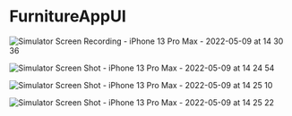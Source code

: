 
# FurnitureAppUI

![Simulator Screen Recording - iPhone 13 Pro Max - 2022-05-09 at 14 30 36](https://user-images.githubusercontent.com/15675290/167376795-49a33d29-7d88-461e-99c1-86e32459ce78.gif)

![Simulator Screen Shot - iPhone 13 Pro Max - 2022-05-09 at 14 24 54](https://user-images.githubusercontent.com/15675290/167375758-57a0387b-c488-433c-b0d5-2544d10d28e5.png)

![Simulator Screen Shot - iPhone 13 Pro Max - 2022-05-09 at 14 25 10](https://user-images.githubusercontent.com/15675290/167375789-28650add-35c9-4b71-b121-f1abec683dd6.png)

![Simulator Screen Shot - iPhone 13 Pro Max - 2022-05-09 at 14 25 22](https://user-images.githubusercontent.com/15675290/167375796-96d59f9c-edfd-45bb-8546-36a8ddf4a898.png)
